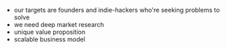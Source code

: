 - our targets are founders and indie-hackers who're seeking problems to solve
- we need deep market research
- unique value proposition
- scalable business model
